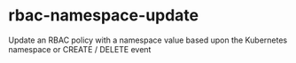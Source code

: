 # rbac-namespace-update
Update an RBAC policy with a namespace value based upon the Kubernetes namespace or CREATE / DELETE event 
